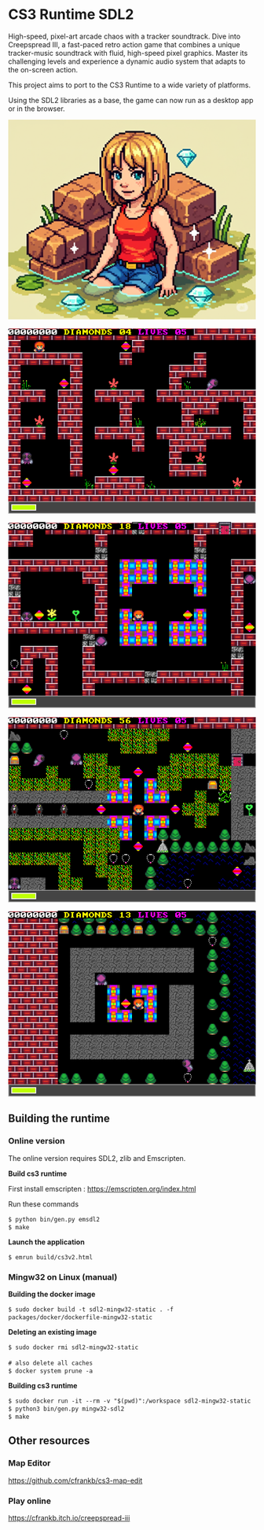 # CS3 Runtime SDL2

High-speed, pixel-art arcade chaos with a tracker soundtrack.
 Dive into Creepspread III, a fast-paced retro action game that
 combines a unique tracker-music soundtrack with fluid, high-speed
 pixel graphics. Master its challenging levels and experience a
 dynamic audio system that adapts to the on-screen action.

This project aims to port to the CS3 Runtime to a wide variety of platforms. 

Using the SDL2 libraries as a base, the game can now run as a desktop app or in the browser.



![alt text](images/3552as3552as3552.png)


![alt text](images/screenshot20250630-104230.png)

![alt text](images/screenshot20250630-104318.png)

![alt text](images/screenshot20250630-104356.png)

![alt text](images/screenshot20250615-002035.png)



## Building the runtime

### Online version


The online version requires SDL2, zlib and Emscripten.


<b> Build cs3 runtime</b>

First install emscripten : https://emscripten.org/index.html

Run these commands
```
$ python bin/gen.py emsdl2
$ make
```

<b>Launch the application</b>


```
$ emrun build/cs3v2.html
```


### Mingw32 on Linux (manual)

<b>Building the docker image</b>

```
$ sudo docker build -t sdl2-mingw32-static . -f packages/docker/dockerfile-mingw32-static
```

<b>Deleting an existing image</b>

```
$ sudo docker rmi sdl2-mingw32-static

# also delete all caches
$ docker system prune -a
```

<b>Building cs3 runtime</b>

```
$ sudo docker run -it --rm -v "$(pwd)":/workspace sdl2-mingw32-static
$ python3 bin/gen.py mingw32-sdl2
$ make
```



## Other resources

### Map Editor

https://github.com/cfrankb/cs3-map-edit

### Play online

https://cfrankb.itch.io/creepspread-iii

